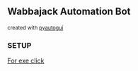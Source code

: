 <h2>Wabbajack Automation Bot</h2>
<small>created with <a href = "https://pypi.org/project/PyAutoGUI/">pyautogui</a></small>
<h3>SETUP</h3>
<p><a href = "https://drive.google.com/file/d/1ESz3ArzGmO9K89ONlh8KjwIzwJ8APuD4/view?usp=sharing">For exe click</a></p>

